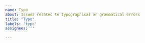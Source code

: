 ```yaml
---
name: Typo
about: Issues related to typographical or grammatical errors
title: "Typo"
labels: 'typo'
assignees: ''

---
```



